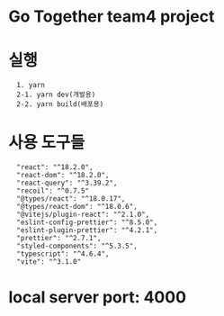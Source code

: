 # Go Together team4 project

# 실행

```
  1. yarn 
  2-1. yarn dev(개발용)
  2-2. yarn build(배포용)
```

# 사용 도구들

```
  "react": "^18.2.0",
  "react-dom": "^18.2.0",
  "react-query": "^3.39.2",
  "recoil": "^0.7.5"
  "@types/react": "^18.0.17",
  "@types/react-dom": "^18.0.6",
  "@vitejs/plugin-react": "^2.1.0",
  "eslint-config-prettier": "^8.5.0",
  "eslint-plugin-prettier": "^4.2.1",
  "prettier": "^2.7.1",
  "styled-components": "^5.3.5",
  "typescript": "^4.6.4",
  "vite": "^3.1.0"
```

# local server port: 4000
